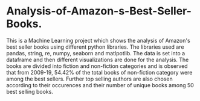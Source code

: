 # Analysis-of-Amazon-s-Best-Seller-Books.
This is a Machine Learning project which shows the analysis of Amazon's best seller books using different python libraries.
The libraries used are pandas, string, re, numpy, seaborn and matlpotlib. The data is set into a dataframe and then different visualizations are done for the analysis. The books are divided into fiction and non-fiction categories and is observed that from 2009-19, 54.42% of the total books of non-fiction category were among the best sellers. 
Further top selling authors are also chosen according to their occurences and their number of unique books among 50 best selling books.
